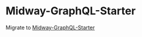 # Midway-GraphQL-Starter

Migrate to [Midway-GraphQL-Starter](https://github.com/linbudu599/Midway-GraphQL-Starter)
